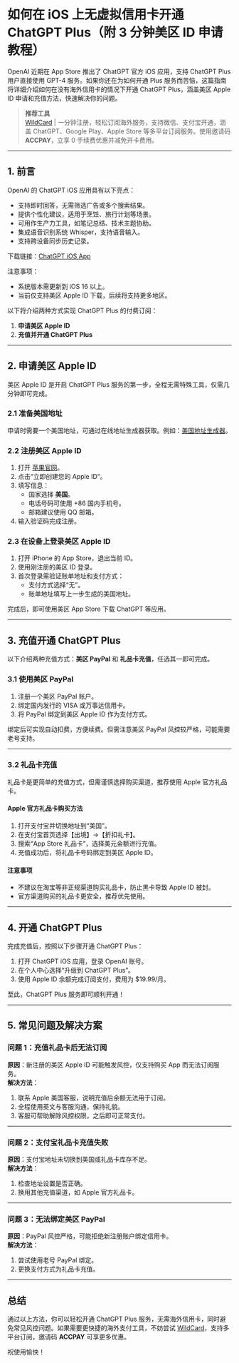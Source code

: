 # 如何在 iOS 上无虚拟信用卡开通 ChatGPT Plus（附 3 分钟美区 ID 申请教程）

OpenAI 近期在 App Store 推出了 ChatGPT 官方 iOS 应用，支持 ChatGPT Plus 用户直接使用 GPT-4 服务。如果你还在为如何开通 Plus 服务而苦恼，这篇指南将详细介绍如何在没有海外信用卡的情况下开通 ChatGPT Plus，涵盖美区 Apple ID 申请和充值方法，快速解决你的问题。

> **推荐工具**  
> [WildCard](https://bit.ly/bewildcard) | 一分钟注册，轻松订阅海外服务，支持微信、支付宝开通，涵盖 ChatGPT、Google Play、Apple Store 等多平台订阅服务。使用邀请码 **ACCPAY**，立享 0 手续费优惠并减免开卡费用。

---

## 1. 前言

OpenAI 的 ChatGPT iOS 应用具有以下亮点：
- 支持即时回答，无需筛选广告或多个搜索结果。
- 提供个性化建议，适用于烹饪、旅行计划等场景。
- 可用作生产力工具，如笔记总结、技术主题协助。
- 集成语音识别系统 Whisper，支持语音输入。
- 支持跨设备同步历史记录。

下载链接：[ChatGPT iOS App](https://apps.apple.com/app/openai-chatgpt/id6448311069)

注意事项：
- 系统版本需更新到 iOS 16 以上。
- 当前仅支持美区 Apple ID 下载，后续将支持更多地区。

以下将介绍两种方式实现 ChatGPT Plus 的付费订阅：

1. **申请美区 Apple ID**  
2. **充值并开通 ChatGPT Plus**

---

## 2. 申请美区 Apple ID

美区 Apple ID 是开启 ChatGPT Plus 服务的第一步，全程无需特殊工具，仅需几分钟即可完成。

### **2.1 准备美国地址**

申请时需要一个美国地址，可通过在线地址生成器获取。例如：[美国地址生成器](https://www.meiguodizhi.com/usa-address/oregon)。

### **2.2 注册美区 Apple ID**

1. 打开 [苹果官网](https://appleid.apple.com/)。
2. 点击“立即创建您的 Apple ID”。
3. 填写信息：
   - 国家选择 **美国**。
   - 电话号码可使用 +86 国内手机号。
   - 邮箱建议使用 QQ 邮箱。
4. 输入验证码完成注册。

### **2.3 在设备上登录美区 Apple ID**

1. 打开 iPhone 的 App Store，退出当前 ID。
2. 使用刚注册的美区 ID 登录。
3. 首次登录需验证账单地址和支付方式：
   - 支付方式选择“无”。
   - 账单地址填写上一步生成的美国地址。

完成后，即可使用美区 App Store 下载 ChatGPT 等应用。

---

## 3. 充值开通 ChatGPT Plus

以下介绍两种充值方式：**美区 PayPal** 和 **礼品卡充值**，任选其一即可完成。

### **3.1 使用美区 PayPal**

1. 注册一个美区 PayPal 账户。
2. 绑定国内发行的 VISA 或万事达信用卡。
3. 将 PayPal 绑定到美区 Apple ID 作为支付方式。

绑定后可实现自动扣费，方便续费。但需注意美区 PayPal 风控较严格，可能需要老号支持。

---

### **3.2 礼品卡充值**

礼品卡是更简单的充值方式，但需谨慎选择购买渠道，推荐使用 Apple 官方礼品卡。

#### **Apple 官方礼品卡购买方法**

1. 打开支付宝并切换地址到“美国”。
2. 在支付宝首页选择【出境】->【折扣礼卡】。
3. 搜索“App Store 礼品卡”，选择美元金额进行充值。
4. 充值成功后，将礼品卡号码绑定到美区 Apple ID。

#### **注意事项**

- 不建议在淘宝等非正规渠道购买礼品卡，防止黑卡导致 Apple ID 被封。
- 官方渠道购买的礼品卡更安全，推荐优先使用。

---

## 4. 开通 ChatGPT Plus

完成充值后，按照以下步骤开通 ChatGPT Plus：

1. 打开 ChatGPT iOS 应用，登录 OpenAI 账号。
2. 在个人中心选择“升级到 ChatGPT Plus”。
3. 使用 Apple ID 余额完成订阅支付，费用为 $19.99/月。

至此，ChatGPT Plus 服务即可顺利开通！

---

## 5. 常见问题及解决方案

### **问题 1：充值礼品卡后无法订阅**

**原因**：新注册的美区 Apple ID 可能触发风控，仅支持购买 App 而无法订阅服务。  
**解决方法**：
1. 联系 Apple 美国客服，说明充值后余额无法用于订阅。
2. 全程使用英文与客服沟通，保持礼貌。
3. 客服可帮助解除风控权限，之后即可正常支付。

---

### **问题 2：支付宝礼品卡充值失败**

**原因**：支付宝地址未切换到美国或礼品卡库存不足。  
**解决方法**：
1. 检查地址设置是否正确。
2. 换用其他充值渠道，如 Apple 官方礼品卡。

---

### **问题 3：无法绑定美区 PayPal**

**原因**：PayPal 风控严格，可能拒绝新注册账户绑定信用卡。  
**解决方法**：
1. 尝试使用老号 PayPal 绑定。
2. 更换支付方式为礼品卡充值。

---

## 总结

通过以上方法，你可以轻松开通 ChatGPT Plus 服务，无需海外信用卡，同时避免常见风控问题。如果需要更快捷的海外支付工具，不妨尝试 [WildCard](https://bit.ly/bewildcard)，支持多平台订阅，邀请码 **ACCPAY** 可享更多优惠。

祝使用愉快！
